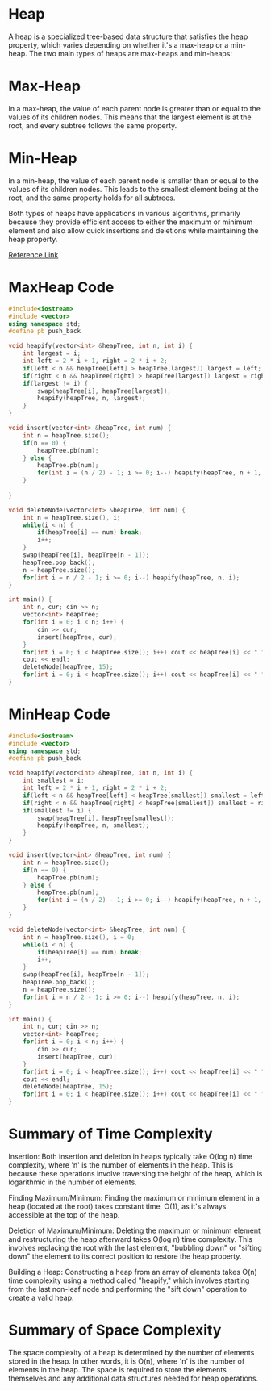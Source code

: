 # Heap
A heap is a specialized tree-based data structure that satisfies the heap property, which varies depending on whether it's a max-heap or a min-heap. The two main types of heaps are max-heaps and min-heaps:

# Max-Heap 
In a max-heap, the value of each parent node is greater than or equal to the values of its children nodes. This means that the largest element is at the root, and every subtree follows the same property.

# Min-Heap
In a min-heap, the value of each parent node is smaller than or equal to the values of its children nodes. This leads to the smallest element being at the root, and the same property holds for all subtrees.

Both types of heaps have applications in various algorithms, primarily because they provide efficient access to either the maximum or minimum element and also allow quick insertions and deletions while maintaining the heap property.

[Reference Link](https://www.programiz.com/dsa/heap-data-structure)

# MaxHeap Code
```cpp
#include<iostream>
#include <vector>
using namespace std;
#define pb push_back

void heapify(vector<int> &heapTree, int n, int i) {
    int largest = i;
    int left = 2 * i + 1, right = 2 * i + 2;
    if(left < n && heapTree[left] > heapTree[largest]) largest = left;
    if(right < n && heapTree[right] > heapTree[largest]) largest = right;
    if(largest != i) {
        swap(heapTree[i], heapTree[largest]);
        heapify(heapTree, n, largest);
    }
}

void insert(vector<int> &heapTree, int num) {
	int n = heapTree.size();
	if(n == 0) {
		heapTree.pb(num);
	} else {
		heapTree.pb(num);
		for(int i = (n / 2) - 1; i >= 0; i--) heapify(heapTree, n + 1, i);
	}
	
}

void deleteNode(vector<int> &heapTree, int num) {
	int n = heapTree.size(), i;
	while(i < n) {
		if(heapTree[i] == num) break;
		i++;
	}
	swap(heapTree[i], heapTree[n - 1]);
	heapTree.pop_back();
	n = heapTree.size();
	for(int i = n / 2 - 1; i >= 0; i--) heapify(heapTree, n, i);
}

int main() {
	int n, cur; cin >> n;
	vector<int> heapTree;
	for(int i = 0; i < n; i++) {
		cin >> cur;
		insert(heapTree, cur);
	} 
	for(int i = 0; i < heapTree.size(); i++) cout << heapTree[i] << " ";
	cout << endl;
	deleteNode(heapTree, 15);
	for(int i = 0; i < heapTree.size(); i++) cout << heapTree[i] << " ";
}
```
# MinHeap Code
```cpp
#include<iostream>
#include <vector>
using namespace std;
#define pb push_back

void heapify(vector<int> &heapTree, int n, int i) {
    int smallest = i;
    int left = 2 * i + 1, right = 2 * i + 2;
    if(left < n && heapTree[left] < heapTree[smallest]) smallest = left;
    if(right < n && heapTree[right] < heapTree[smallest]) smallest = right;
    if(smallest != i) {
        swap(heapTree[i], heapTree[smallest]);
        heapify(heapTree, n, smallest);
    }
}

void insert(vector<int> &heapTree, int num) {
	int n = heapTree.size();
	if(n == 0) {
		heapTree.pb(num);
	} else {
		heapTree.pb(num);
		for(int i = (n / 2) - 1; i >= 0; i--) heapify(heapTree, n + 1, i);
	}
}

void deleteNode(vector<int> &heapTree, int num) {
	int n = heapTree.size(), i = 0;
	while(i < n) {
		if(heapTree[i] == num) break;
		i++;
	}
	swap(heapTree[i], heapTree[n - 1]);
	heapTree.pop_back();
	n = heapTree.size();
	for(int i = n / 2 - 1; i >= 0; i--) heapify(heapTree, n, i);
}

int main() {
	int n, cur; cin >> n;
	vector<int> heapTree;
	for(int i = 0; i < n; i++) {
		cin >> cur;
		insert(heapTree, cur);
	} 
	for(int i = 0; i < heapTree.size(); i++) cout << heapTree[i] << " ";
	cout << endl;
	deleteNode(heapTree, 15);
	for(int i = 0; i < heapTree.size(); i++) cout << heapTree[i] << " ";
}
```

# Summary of Time Complexity

Insertion: Both insertion and deletion in heaps typically take O(log n) time complexity, where 'n' is the number of elements in the heap. This is because these operations involve traversing the height of the heap, which is logarithmic in the number of elements.

Finding Maximum/Minimum: Finding the maximum or minimum element in a heap (located at the root) takes constant time, O(1), as it's always accessible at the top of the heap.

Deletion of Maximum/Minimum: Deleting the maximum or minimum element and restructuring the heap afterward takes O(log n) time complexity. This involves replacing the root with the last element, "bubbling down" or "sifting down" the element to its correct position to restore the heap property.

Building a Heap: Constructing a heap from an array of elements takes O(n) time complexity using a method called "heapify," which involves starting from the last non-leaf node and performing the "sift down" operation to create a valid heap.

# Summary of Space Complexity

The space complexity of a heap is determined by the number of elements stored in the heap. In other words, it is O(n), where 'n' is the number of elements in the heap. The space is required to store the elements themselves and any additional data structures needed for heap operations.

